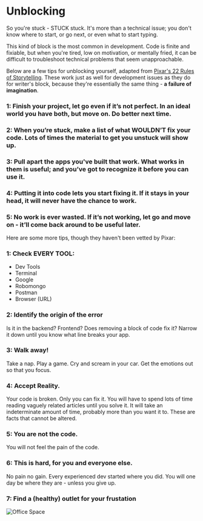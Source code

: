 # Unblocking

So you're stuck - STUCK stuck. It's more than a technical issue; you don't know where to start, or go next, or even what to start typing.

This kind of block is the most common in development. Code is finite and fixiable, but when you're tired, low on motivation, or mentally fried, it can be difficult to troubleshoot technical problems that seem unapproachable.

Below are a few tips for unblocking yourself, adapted from [Pixar's 22 Rules of Storytelling](http://io9.gizmodo.com/5916970/the-22-rules-of-storytelling-according-to-pixar). These work just as well for development issues as they do for writer's block, because they're essentially the same thing - **a failure of imagination**.


### 1: Finish your project, let go even if it’s not perfect. In an ideal world you have both, but move on. Do better next time.

### 2: When you’re stuck, make a list of what WOULDN’T fix your code. Lots of times the material to get you unstuck will show up.

### 3: Pull apart the apps you've built that work. What works in them is useful; and you’ve got to recognize it before you can use it.

### 4: Putting it into code lets you start fixing it. If it stays in your head, it will never have the chance to work.

### 5: No work is ever wasted. If it’s not working, let go and move on - it’ll come back around to be useful later.

Here are some more tips, though they haven't been vetted by Pixar:

### 1: Check EVERY TOOL:
- Dev Tools
- Terminal
- Google
- Robomongo
- Postman
- Browser (URL)

### 2: Identify the origin of the error
Is it in the backend? Frontend? Does removing a block of code fix it? Narrow it down until you know what line breaks your app.

### 3: Walk away!
Take a nap. Play a game. Cry and scream in your car. Get the emotions out so that you focus.

### 4: Accept Reality.
Your code is broken. Only you can fix it. You will have to spend lots of time reading vaguely related articles until you solve it. It will take an indeterminate amount of time, probably more than you want it to. These are facts that cannot be altered.

### 5: You are not the code.
You will not feel the pain of the code. 

### 6: This is hard, for you and everyone else.
No pain no gain. Every experienced dev started where you did. You will one day be where they are - unless you give up.

### 7: Find a (healthy) outlet for your frustation
![Office Space](https://media.giphy.com/media/RhEvCHIeZAZ6E/giphy.gif)








